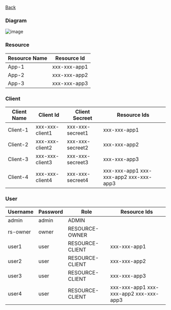 [Back](https://github.com/springboot-oauth2-server-project/)

### Diagram
![image](https://github.com/springboot-oauth2-server-project/.github/assets/11941308/bb8ef2b4-1969-4096-a14a-9058948608d4)

### Resource
| Resource Name|Resource Id|
|--|--|
|App-1|xxx-xxx-app1|
|App-2|xxx-xxx-app2|
|App-3|xxx-xxx-app3|

 ### Client
|Client Name|Client Id|Client Secreet|Resource Ids|
|--|--|--|--|
|Client-1|xxx-xxx-client1|xxx-xxx-secreet1|xxx-xxx-app1|
|Client-2|xxx-xxx-client2|xxx-xxx-secreet2|xxx-xxx-app2|
|Client-3|xxx-xxx-client3|xxx-xxx-secreet3|xxx-xxx-app3|
|Client-4|xxx-xxx-client4|xxx-xxx-secreet4|xxx-xxx-app1 xxx-xxx-app2 xxx-xxx-app3|

 ### User
|Username|Password|Role|Resource Ids|
|--|--|--|--|
|admin|admin|ADMIN||
|rs-owner|owner|RESOURCE-OWNER||
|user1|user|RESOURCE-CLIENT|xxx-xxx-app1|
|user2|user|RESOURCE-CLIENT|xxx-xxx-app2|
|user3|user|RESOURCE-CLIENT|xxx-xxx-app3|
|user4|user|RESOURCE-CLIENT|xxx-xxx-app1 xxx-xxx-app2 xxx-xxx-app3|


